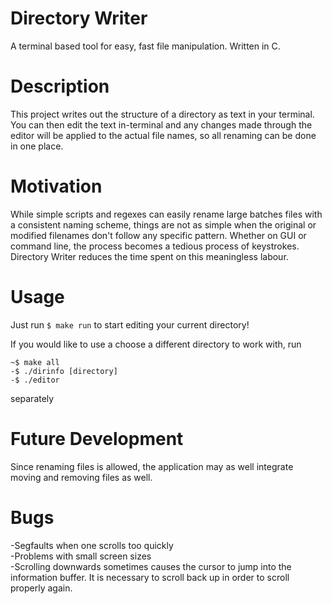 # Directory Writer
A terminal based tool for easy, fast file manipulation. Written in C.

# Description
This project writes out the structure of a directory as text in your terminal. You can then edit the text in-terminal and any changes made through the editor will be applied to the actual file names, so all renaming can be done in one place.

# Motivation
While simple scripts and regexes can easily rename large batches files with a consistent naming scheme, things are not as simple when the original or modified filenames don't follow any specific pattern. Whether on GUI or command line, the process becomes a tedious process of keystrokes. Directory Writer reduces the time spent on this meaningless labour.

# Usage
Just run
```$ make run```
to start editing your current directory!

If you would like to use a choose a different directory to work with, run<br>
```
~$ make all
-$ ./dirinfo [directory]
-$ ./editor
```
separately

# Future Development
Since renaming files is allowed, the application may as well integrate moving and removing files as well.

# Bugs
-Segfaults when one scrolls too quickly<br>
-Problems with small screen sizes<br>
-Scrolling downwards sometimes causes the cursor to jump into the information buffer. It is necessary to scroll back up in order to scroll properly again.
